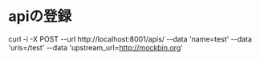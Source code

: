 # apiの登録
curl -i -X POST   --url http://localhost:8001/apis/   --data 'name=test' --data 'uris=/test' --data 'upstream_url=http://mockbin.org'
